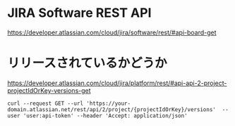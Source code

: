 # JIRA Software REST API
https://developer.atlassian.com/cloud/jira/software/rest/#api-board-get

# リリースされているかどうか
https://developer.atlassian.com/cloud/jira/platform/rest/#api-api-2-project-projectIdOrKey-versions-get

```
curl --request GET --url 'https://your-domain.atlassian.net/rest/api/2/project/{projectIdOrKey}/versions'  --user 'user:api-token' --header 'Accept: application/json'
```
